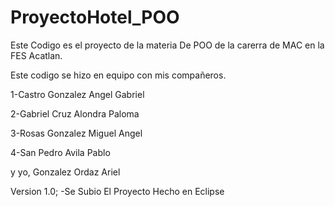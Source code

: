 # ProyectoHotel_POO
Este Codigo es el proyecto de la materia De POO de la carerra de MAC en la FES Acatlan.

Este codigo se hizo en equipo con mis compañeros.

1-Castro Gonzalez Angel Gabriel

2-Gabriel Cruz Alondra Paloma

3-Rosas Gonzalez Miguel Angel

4-San Pedro Avila Pablo

y yo, Gonzalez Ordaz Ariel

Version 1.0;
-Se Subio El Proyecto Hecho en Eclipse
